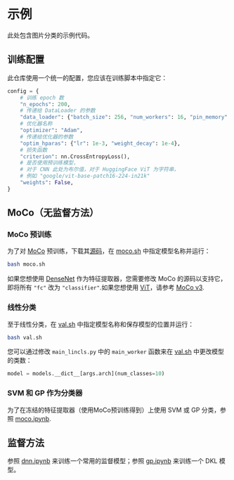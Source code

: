 # 示例

此处包含图片分类的示例代码。

## 训练配置
此仓库使用一个统一的配置，您应该在训练脚本中指定它：
```python
config = {
    # 训练 epoch 数
    "n_epochs": 200,
    # 传递给 DataLoader 的参数
    "data_loader": {"batch_size": 256, "num_workers": 16, "pin_memory": True},
    # 优化器名称
    "optimizer": "Adam",
    # 传递给优化器的参数
    "optim_hparas": {"lr": 1e-3, "weight_decay": 1e-4},
    # 损失函数
    "criterion": nn.CrossEntropyLoss(),
    # 是否使用预训练模型，
    # 对于 CNN 此处为布尔值，对于 HuggingFace ViT 为字符串，
    # 例如 "google/vit-base-patch16-224-in21k"
    "weights": False,
}
```

## MoCo（无监督方法）
### MoCo 预训练
为了对 [MoCo](https://arxiv.org/abs/1911.05722) 预训练，下载其[源码](https://github.com/facebookresearch/moco)，在 [moco.sh](moco.sh) 中指定模型名称并运行：
```bash
bash moco.sh
```
如果您想使用 [DenseNet](https://arxiv.org/abs/1608.06993) 作为特征提取器，您需要修改 MoCo 的源码以支持它，即将所有 `"fc"` 改为 `"classifier"`.如果您想使用 [ViT](https://arxiv.org/abs/2010.11929)，请参考 [MoCo v3](https://github.com/facebookresearch/moco-v3).
### 线性分类
至于线性分类，在 [val.sh](val.sh) 中指定模型名称和保存模型的位置并运行：
```bash
bash val.sh
```
您可以通过修改 `main_lincls.py` 中的 `main_worker` 函数来在 [val.sh](val.sh) 中更改模型的类数：
```python
model = models.__dict__[args.arch](num_classes=10)
```
### SVM 和 GP 作为分类器
为了在冻结的特征提取器（使用MoCo预训练得到）上使用 SVM 或 GP 分类，参照 [moco.ipynb](moco.ipynb).

## 监督方法
参照 [dnn.ipynb](dnn.ipynb) 来训练一个常用的监督模型；参照 [gp.ipynb](gp.ipynb) 来训练一个 DKL 模型。
